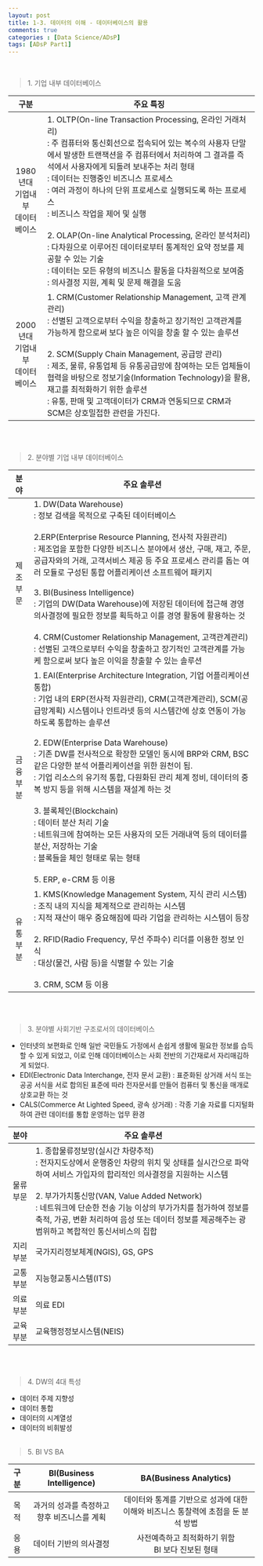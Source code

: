 ```yaml
---
layout: post
title: 1-3. 데이터의 이해 - 데이터베이스의 활용
comments: true
categories : [Data Science/ADsP]
tags: [ADsP Part1]
---
```


<br>

> <subtitle> 1. 기업 내부 데이터베이스 </subtitle>

|구분                                 |<center>주요 특징</center>|
|:---------------------------------:  |:---------------------------|
| 1980년대<br>기업내부<br>데이터베이스  | 1. OLTP(On-line Transaction Processing, 온라인 거래처리)<br> : 주 컴퓨터와 통신회선으로 접속되어 있는 복수의 사용자 단말에서 발생한 트랜잭션을 주 컴퓨터에서 처리하여 그 결과를 즉석에서 사용자에게 되돌려 보내주는 처리 형태 <br> : 데이터는 진행중인 비즈니스 프로세스<br> : 여러 과정이 하나의 단위 프로세스로 실행되도록 하는 프로세스 <br> : 비즈니스 작업을 제어 및 실행 <br><br>2. OLAP(On-line Analytical Processing, 온라인 분석처리)<br> : 다차원으로 이루어진 데이터로부터 통계적인 요약 정보를 제공할 수 있는 기술<br> : 데이터는 모든 유형의 비즈니스 활동을 다차원적으로 보여줌 <br> : 의사결정 지원, 계획 및 문제 해결을 도움    |
| 2000년대<br>기업내부<br>데이터베이스  | 1. CRM(Customer Relationship Management, 고객 관계 관리) <br> : 선별된 고객으로부터 수익을 창출하고 장기적인 고객관계를 가능하게 함으로써 보다 높은 이익을 창출 할 수 있는 솔루션 <br><br> 2. SCM(Supply Chain Management, 공급망 관리) <br> : 제조, 물류, 유통업체 등 유통공급망에 참여하는 모든 업체들이 협력을 바탕으로 정보기술(Information Technology)을 활용, 재고를 최적화하기 위한 솔루션 <br> : 유통, 판매 및 고객데이터가 CRM과 연동되므로 CRM과 SCM은 상호밀접한 관련을 가진다.   |
<br><br>

> <subtitle> 2. 분야별 기업 내부 데이터베이스 </subtitle>

|분야       |<center>주요 솔루션</center>|
|:---------:|:---------------------------|
| 제조 부문  |1. DW(Data Warehouse)<br> : 정보 검색을 목적으로 구축된 데이터베이스<br><br> 2.ERP(Enterprise Resource Planning, 전사적 자원관리)<br> : 제조업을 포함한 다양한 비즈니스 분야에서 생산, 구매, 재고, 주문, 공급자와의 거래, 고객서비스 제공 등 주요 프로세스 관리를 돕는 여러 모듈로 구성된 통합 어플리케이션 소프트웨어 패키지<br><br> 3. BI(Business Intelligence)<br> : 기업의 DW(Data Warehouse)에 저장된 데이터에 접근해 경영 의사결정에 필요한 정보를 획득하고 이를 경영 활동에 활용하는 것<br><br>4. CRM(Customer Relationship Management, 고객관계관리)<br> : 선별된 고객으로부터 수익을 창출하고 장기적인 고객관계를 가능케 함으로써 보다 높은 이익을 창출할 수 있는 솔루션     |
| 금융 부분  |1. EAI(Enterprise Architecture Integration, 기업 어플리케이션 통합)<br> : 기업 내의 ERP(전사적 자원관리), CRM(고객관계관리), SCM(공급망계획) 시스템이나 인트라넷 등의 시스템간에 상호 연동이 가능하도록 통합하는 솔루션<br><br>2. EDW(Enterprise Data Warehouse)<br> : 기존 DW를 전사적으로 확장한 모델인 동시에 BRP와 CRM, BSC 같은 다양한 분석 어플리케이션을 위한 원천이 됨.<br> : 기업 리소스의 유기적 통합, 다원화된 관리 체계 정비, 데이터의 중복 방지 등을 위해 시스템을 재설계 하는 것<br><br>3. 블록체인(Blockchain)<br> : 데이터 분산 처리 기술<br> : 네트워크에 참여하는 모든 사용자의 모든 거래내역 등의 데이터를 분산, 저장하는 기술<br> : 블록들을 체인 형태로 묶는 형태<br><br>5. ERP, e-CRM 등 이용 |
| 유통 부분  |1. KMS(Knowledge Management System, 지식 관리 시스템)<br> : 조직 내의 지식을 체계적으로 관리하는 시스템 <br> : 지적 재산이 매우 중요해짐에 따라 기업을 관리하는 시스템이 등장<br><br>2. RFID(Radio Frequency, 무선 주파수) 리더를 이용한 정보 인식<br> : 대상(물건, 사람 등)을 식별할 수 있는 기술<br><br>3. CRM, SCM 등 이용|
<br><br>

> <subtitle> 3. 분야별 사회기반 구조로서의 데이터베이스 </subtitle>

* 인터넷의 보편화로 인해 일반 국민들도 가정에서 손쉽게 생활에 필요한 정보를 습득할 수 있게 되었고, 이로 인해 데이터베이스는 사회 전반의 기간재로서 자리매김하게 되었다.
* EDI(Electronic Data Interchange, 전자 문서 교환) : 표준화된 상거래 서식 또는 공공 서식을 서로 합의된 표준에 따라 전자문서를 만들어 컴퓨터 및 통신을 매개로 상호교환 하는 것
* CALS(Commerce At Lighted Speed, 광속 상거래) : 각종 기술 자료를 디지털화하여 관련 데이터를 통합 운영하는 업무 환경

|분야       |<center>주요 솔루션</center>|
|:---------:|:---------------------------|
| 물류 부문  |1. 종합물류정보망(실시간 차량추적)<br> : 전자지도상에서 운행중인 차량의 위치 및 상태를 실시간으로 파악하여 서비스 가입자의 합리적인 의사결정을 지원하는 시스템<br><br>2. 부가가치통신망(VAN, Value Added Network)<br> : 네트워크에 단순한 전송 기능 이상의 부가가치를 첨가하여 정보를 축적, 가공, 변환 처리하여 음성 또는 데이터 정보를 제공해주는 광범위하고 복합적인 통신서비스의 집합<br> |
| 지리 부분  |국가지리정보체계(NGIS), GS, GPS |
| 교통 부분  |지능형교통시스템(ITS) |
| 의료 부분  |의료 EDI |
| 교육 부분  |교육행정정보시스템(NEIS) |
<br><br>

> <subtitle> 4. DW의 4대 특성 </subtitle>

* 데이터 주제 지향성
* 데이터 통합
* 데이터의 시계열성
* 데이터의 비휘발성
<br><br>

> <subtitle> 5. BI VS BA </subtitle>

|구분|BI(Business Intelligence)                 |BA(Business Analytics)|
|:--:|:---------------------------------------:|:-----------------:|
|목적|과거의 성과를 측정하고 향후 비즈니스를 계획  |데이터와 통계를 기반으로 성과에 대한 이해와 비즈니스 통찰력에 초점을 둔 분석 방법 |
|응용|데이터 기반의 의사결정                      |사전예측하고 최적화하기 위함<br>BI 보다 진보된 형태 |


<br><br><br><br><br>
